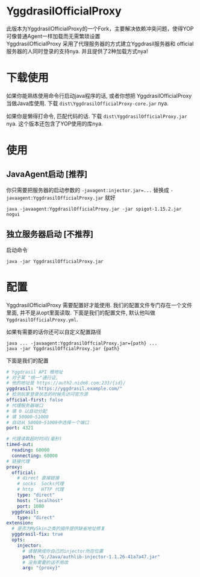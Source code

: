 # YggdrasilOfficialProxy

此版本为YggdrasilOfficialProxy的一个Fork，主要解决依赖冲突问题，使得YOP可像普通Agent一样加载而无需繁琐设置  
YggdrasilOfficialProxy 采用了代理服务器的方式建立Yggdrasil服务器和
official服务器的人同时登录的支持nya. 并且提供了2种加载方式nya!

# 下载使用
如果你能熟练使用命令行启动java程序的话, 或者你想把 YggdrasilOfficialProxy
当做Java库使用. 下载 `dist\YggdrasilOfficialProxy-core.jar` nya.

如果你是懒得打命令, 匹配代码的话. 下载 `dist\YggdrasilOfficialProxy.jar` nya.
这个版本还包含了YOP使用的库nya.

# 使用
## JavaAgent启动 [推荐]
你只需要把服务器的启动参数的
`-javagent:injector.jar=...` 替换成 `-javaagent:YggdrasilOfficialProxy.jar` 就好

```shell script
java -javaagent:YggdrasilOfficialProxy.jar -jar spigot-1.15.2.jar nogui
```

## 独立服务器启动 [不推荐]
启动命令
```shell script
java -jar YggdrasilOfficialProxy.jar
```

# 配置
YggdrasilOfficialProxy 需要配置好才能使用.
我们的配置文件专门存在一个文件里面, 并不是从opt里面读取.
下面是我们的配置文件, 默认他叫做 `YggdrasilOfficialProxy.yml`.

如果有需要的话你还可以自定义配置路径

```shell script
java ... -javaagent:YggdrasilOffcialProxy.jar={path} ...
java -jar YggdrasilOffcialProxy.jar {path}
```
下面是我们的配置
```yaml
# Yggdrasil API 根地址
# 对于某 "统一"通行证,
# 他的地址是 https://auth2.nide8.com:233/{id}/
yggdrasil: "https://yggdrasil.example.com/"
# 检测玩家登录状态的时候先访问官方源
official-first: false
# 代理服务器端口
# 填 0 以自动分配
# 填 50000~51000
# 自动从 50000~51000中选择一个端口
port: 4321

# 代理读取超时时间(毫秒)
timed-out:
  reading: 60000
  connecting: 60000
# 链接代理
proxy:
  official:
    # direct 直接链接
    # socks  Socks代理
    # http   HTTP 代理
    type: "direct"
    host: "localhost"
    port: 1080
  yggdrasil:
    type: "direct"
extension:
  # 是否为MySkin之类的插件提供缺省地址修复
  yggdrasil-fix: true
  opts:
    injector:
      # 请替换成你自己的injector所在位置
      path: "G:/Java/authlib-injector-1.1.26-41a7a47.jar"
      # 没有需要的话不用改
      arg: "{proxy}"
```
